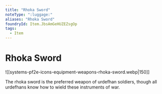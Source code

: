 ```yaml
---
title: "Rhoka Sword"
noteType: ":luggage:"
aliases: "Rhoka Sword"
foundryId: Item.JbsAmGeHUZEZsgOp
tags:
  - Item
---
```


# Rhoka Sword
![[systems-pf2e-icons-equipment-weapons-rhoka-sword.webp|150]]

The rhoka sword is the preferred weapon of urdefhan soldiers, though all urdefhans know how to wield these instruments of war.
